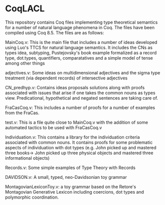 # CoqLACL
This repository contains Coq files implementing type theoretical semantics for a number of natural language phenomena in Coq. The files have been compiled using Coq 8.5. The files are as follows:

MainCoq.v: This is the main file that includes a number of ideas developed using Luo's TTCS for natural language semantics. It includes the CNs as types idea, subtyping, Pustejovsky's book example formalized as a record type, dot.types, quantifiers, comparatatives and a simple model of tense among other things

adjectives.v: Some ideas on multidimensional adjectives and the sigma type treatment (via dependent records) of intersective adjectives

CN_predhyp.v: Contains ideas proposals solutions along with proofs associated with issues that arise if one takes the common nouns as types view. Predicational, hypothetical and negated sentences are taking care of. 

FraCasCoq.v: This includes a number of proofs for a number of examples from the FraCas.

test.v: This is a file quite close to MainCoq.v with the addition of some automated tactics to be used with FraCasCoq.v

Individuation.v: This contains a library for the individuation criteria associated with common nouns. It contains proofs for some problematic aspects of individuation with dot types (e.g. John picked up and mastered three books-> John picked up three physical objects and mastered three informational objects)

Records.v: Some simple examples of Type Theory with Records

DAVIDSON.v: A small, typed, neo-Davidsonian toy grammar

MontagovianLexiconToy.v: a toy grammar based on the Retore's Montagovian Generative Lexicon including coercions, dot types and polymorphic coordination. 
